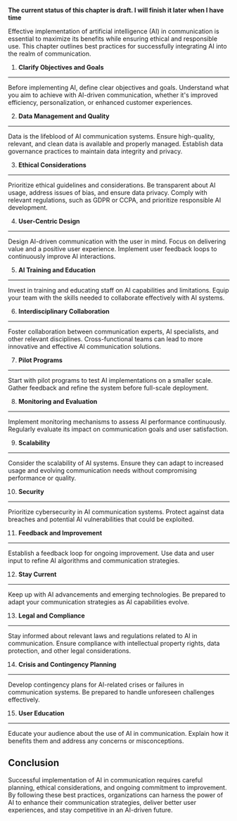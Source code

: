 **The current status of this chapter is draft. I will finish it later when I have time**

Effective implementation of artificial intelligence (AI) in communication is essential to maximize its benefits while ensuring ethical and responsible use. This chapter outlines best practices for successfully integrating AI into the realm of communication.

1. **Clarify Objectives and Goals**
-----------------------------------

Before implementing AI, define clear objectives and goals. Understand what you aim to achieve with AI-driven communication, whether it's improved efficiency, personalization, or enhanced customer experiences.

2. **Data Management and Quality**
----------------------------------

Data is the lifeblood of AI communication systems. Ensure high-quality, relevant, and clean data is available and properly managed. Establish data governance practices to maintain data integrity and privacy.

3. **Ethical Considerations**
-----------------------------

Prioritize ethical guidelines and considerations. Be transparent about AI usage, address issues of bias, and ensure data privacy. Comply with relevant regulations, such as GDPR or CCPA, and prioritize responsible AI development.

4. **User-Centric Design**
--------------------------

Design AI-driven communication with the user in mind. Focus on delivering value and a positive user experience. Implement user feedback loops to continuously improve AI interactions.

5. **AI Training and Education**
--------------------------------

Invest in training and educating staff on AI capabilities and limitations. Equip your team with the skills needed to collaborate effectively with AI systems.

6. **Interdisciplinary Collaboration**
--------------------------------------

Foster collaboration between communication experts, AI specialists, and other relevant disciplines. Cross-functional teams can lead to more innovative and effective AI communication solutions.

7. **Pilot Programs**
---------------------

Start with pilot programs to test AI implementations on a smaller scale. Gather feedback and refine the system before full-scale deployment.

8. **Monitoring and Evaluation**
--------------------------------

Implement monitoring mechanisms to assess AI performance continuously. Regularly evaluate its impact on communication goals and user satisfaction.

9. **Scalability**
------------------

Consider the scalability of AI systems. Ensure they can adapt to increased usage and evolving communication needs without compromising performance or quality.

10. **Security**
----------------

Prioritize cybersecurity in AI communication systems. Protect against data breaches and potential AI vulnerabilities that could be exploited.

11. **Feedback and Improvement**
--------------------------------

Establish a feedback loop for ongoing improvement. Use data and user input to refine AI algorithms and communication strategies.

12. **Stay Current**
--------------------

Keep up with AI advancements and emerging technologies. Be prepared to adapt your communication strategies as AI capabilities evolve.

13. **Legal and Compliance**
----------------------------

Stay informed about relevant laws and regulations related to AI in communication. Ensure compliance with intellectual property rights, data protection, and other legal considerations.

14. **Crisis and Contingency Planning**
---------------------------------------

Develop contingency plans for AI-related crises or failures in communication systems. Be prepared to handle unforeseen challenges effectively.

15. **User Education**
----------------------

Educate your audience about the use of AI in communication. Explain how it benefits them and address any concerns or misconceptions.

Conclusion
----------

Successful implementation of AI in communication requires careful planning, ethical considerations, and ongoing commitment to improvement. By following these best practices, organizations can harness the power of AI to enhance their communication strategies, deliver better user experiences, and stay competitive in an AI-driven future.
